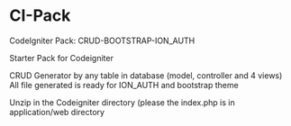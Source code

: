 # CI-Pack
CodeIgniter Pack: CRUD-BOOTSTRAP-ION_AUTH

Starter Pack for Codeigniter

CRUD Generator by any table in database (model, controller and 4 views)
  All file generated is ready for ION_AUTH and bootstrap theme
  
Unzip in the Codeigniter directory (please the index.php is in application/web directory
  
